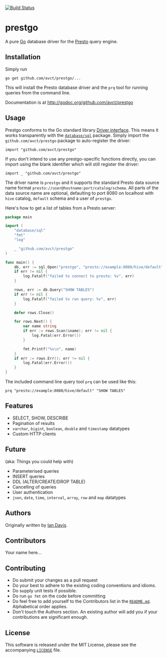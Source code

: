 [![Build Status](https://travis-ci.org/avct/prestgo.svg?branch=master)](https://travis-ci.org/avct/prestgo)

# prestgo

A pure [Go](http://golang.org/) database driver for the [Presto](http://prestodb.io/) query engine.

## Installation

Simply run

	go get github.com/avct/prestgo/...

This will install the Presto database driver and the `prq` tool for running queries from the command line.

Documentation is at http://godoc.org/github.com/avct/prestgo

## Usage

Prestgo conforms to the Go standard library [Driver interface](http://golang.org/pkg/database/sql/driver/#Driver). This means it works transparently with the [`database/sql`](http://golang.org/pkg/database/sql/) package. Simply import the `github.com/avct/prestgo` package to auto-register the driver:

```
import "github.com/avct/prestgo"
```

If you don't intend to use any prestgo-specific functions directly, you can import using the blank identifier which will still register the driver:

```
import _ "github.com/avct/prestgo"
```

The driver name is `prestgo` and it supports the standard Presto data source name format `presto://user@hostname:port/catalog/schema`. All parts of the data source name are optional, defaulting to port 8080 on localhost with `hive` catalog, `default` schema and a user of `prestgo`.

Here's how to get a list of tables from a Presto server:

```Go
package main

import (
	"database/sql"
	"fmt"
	"log"

	_ "github.com/avct/prestgo"
)

func main() {
	db, err := sql.Open("prestgo", "presto://example:8080/hive/default")
	if err != nil {
		log.Fatalf("failed to connect to presto: %v", err)
	}

	rows, err := db.Query("SHOW TABLES")
	if err != nil {
		log.Fatalf("failed to run query: %v", err)
	}

	defer rows.Close()

	for rows.Next() {
		var name string
		if err := rows.Scan(&name); err != nil {
			log.Fatal(err.Error())
		}

		fmt.Printf("%s\n", name)
	}
	if err := rows.Err(); err != nil {
		log.Fatal(err.Error())
	}
}
```

The included command line query tool `prq` can be used like this:

```
prq "presto://example:8080/hive/default" "SHOW TABLES"
```

## Features

* SELECT, SHOW, DESCRIBE
* Pagination of results
* `varchar`, `bigint`, `boolean`, `double` and `timestamp` datatypes
* Custom HTTP clients

## Future 

(aka: Things you could help with)

* Parameterised queries
* INSERT queries
* DDL (ALTER/CREATE/DROP TABLE)
* Cancelling of queries
* User authentication
* `json`, `date`, `time`, `interval`, `array`, `row` and `map` datatypes


## Authors

Originally written by [Ian Davis](http://iandavis.com).

## Contributors

Your name here...

## Contributing

* Do submit your changes as a pull request
* Do your best to adhere to the existing coding conventions and idioms.
* Do supply unit tests if possible.
* Do run `go fmt` on the code before committing 
* Do feel free to add yourself to the Contributors list in
  the [`README.md`](README.md).  Alphabetical order applies.
* Don't touch the Authors section. An existing author will add you if 
  your contributions are significant enough.

## License

This software is released under the MIT License, please see the accompanying [`LICENSE`](LICENSE) file.

